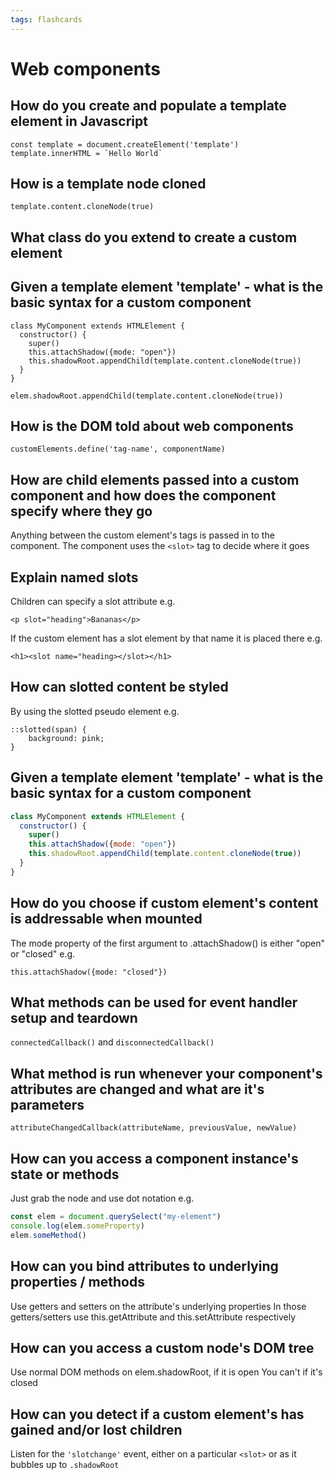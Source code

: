 ```yaml
---
tags: flashcards
---
```


# Web components

## How do you create and populate a template element in Javascript

```
const template = document.createElement('template')
template.innerHTML = `Hello World`
```

## How is a template node cloned

    template.content.cloneNode(true)

## What class do you extend to create a custom element

## Given a template element 'template' - what is the basic syntax for a custom component

```
class MyComponent extends HTMLElement {
  constructor() {
    super()
    this.attachShadow({mode: "open"})
    this.shadowRoot.appendChild(template.content.cloneNode(true))
  }
}
```

`elem.shadowRoot.appendChild(template.content.cloneNode(true))`

## How is the DOM told about web components

    customElements.define('tag-name', componentName)


## How are child elements passed into a custom component and how does the component specify where they go

Anything between the custom element's tags is passed in to the component. The component uses the `<slot>` tag to decide where it goes


## Explain named slots

Children can specify a slot attribute e.g.

    <p slot="heading">Bananas</p>

If the custom element has a slot element by that name it is placed there e.g.

    <h1><slot name="heading></slot></h1>


## How can slotted content be styled

By using the slotted pseudo element e.g.

```
::slotted(span) {
    background: pink;
}
```

## Given a template element 'template' - what is the basic syntax for a custom component

```javascript
class MyComponent extends HTMLElement {
  constructor() {
    super()
    this.attachShadow({mode: "open"})
    this.shadowRoot.appendChild(template.content.cloneNode(true))
  }
}
```

## How do you choose if custom element's content is addressable when mounted

The mode property of the first argument to .attachShadow() is either "open" or "closed" e.g.


    this.attachShadow({mode: "closed"})


## What methods can be used for event handler setup and teardown

`connectedCallback()` and `disconnectedCallback()`

## What method is run whenever your component's attributes are changed and what are it's parameters

    attributeChangedCallback(attributeName, previousValue, newValue)

## How can you access a component instance's state or methods

Just grab the node and use dot notation e.g.

```javascript
const elem = document.querySelect("my-element")
console.log(elem.someProperty)
elem.someMethod()
```

## How can you bind attributes to underlying properties / methods

Use getters and setters on the attribute's underlying properties 
In those getters/setters use this.getAttribute and this.setAttribute respectively

## How can you access a custom node's DOM tree

Use normal DOM methods on elem.shadowRoot, if it is open
You can't if it's closed

## How can you detect if a custom element's has gained and/or lost children

Listen for the `'slotchange'` event, either on a particular `<slot>` or as it bubbles up to `.shadowRoot`
